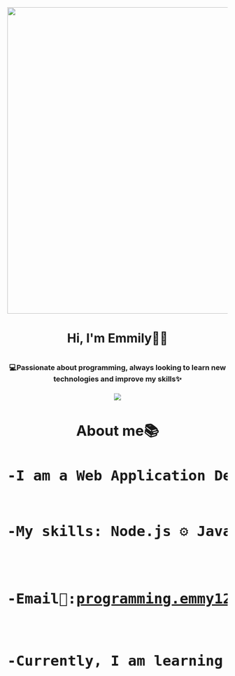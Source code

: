 <div id="header" align="center">
  <img src="https://robotnik.eu/wp-content/uploads/2022/05/Robotnik_Blog_Qu%C3%A9-lenguaje-de-programaci%C3%B3n-usan-los-robots_220510.jpg" width="700"/>
</div>
    <h1 align="center">Hi, I'm Emmily👋😄<h1/>
    <h3 align="center">
    💻Passionate about programming, always looking to learn new technologies and improve my skills✨  
    <h3/>

<div id="badge" align="center">
<!--   <a href="">
   <img src="https://img.shields.io/badge/Blog-FF5722?style=for-the-badge&logo=blogger&logoColor=white"/>
  <a/> -->

  <a href="www.linkedin.com/in/emmily-santos-a6851327b">
    <img src="https://img.shields.io/badge/linkedin-%230077B5.svg?style=for-the-badge&logo=linkedin&logoColor=hotpink"/>
  <a/>
    
<div/>


<h1 align="center">About me📚<h1/>
<pre>
-I am a Web Application Development student💻

-My skills: Node.js ⚙️ JavaScript 🌐 MongoDB 🍃 SQL 🗃️

-Email📧:programming.emmy123@gmail.com

-Currently, I am learning more about REST APIs. 🌐



</pre>






